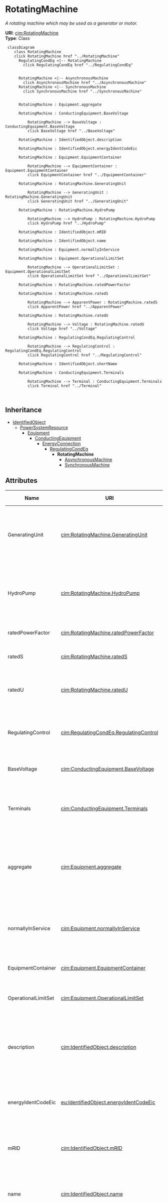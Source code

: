 # RotatingMachine


_A rotating machine which may be used as a generator or motor._





**URI**: [cim:RotatingMachine](http://iec.ch/TC57/CIM100#RotatingMachine)<br />
**Type**: Class




```mermaid
 classDiagram
    class RotatingMachine
    click RotatingMachine href "../RotatingMachine"
      RegulatingCondEq <|-- RotatingMachine
        click RegulatingCondEq href "../RegulatingCondEq"
      

      RotatingMachine <|-- AsynchronousMachine
        click AsynchronousMachine href "../AsynchronousMachine"
      RotatingMachine <|-- SynchronousMachine
        click SynchronousMachine href "../SynchronousMachine"
      
      
      RotatingMachine : Equipment.aggregate
        
      RotatingMachine : ConductingEquipment.BaseVoltage
        
          RotatingMachine --> BaseVoltage : ConductingEquipment.BaseVoltage
          click BaseVoltage href "../BaseVoltage"
        
      RotatingMachine : IdentifiedObject.description
        
      RotatingMachine : IdentifiedObject.energyIdentCodeEic
        
      RotatingMachine : Equipment.EquipmentContainer
        
          RotatingMachine --> EquipmentContainer : Equipment.EquipmentContainer
          click EquipmentContainer href "../EquipmentContainer"
        
      RotatingMachine : RotatingMachine.GeneratingUnit
        
          RotatingMachine --> GeneratingUnit : RotatingMachine.GeneratingUnit
          click GeneratingUnit href "../GeneratingUnit"
        
      RotatingMachine : RotatingMachine.HydroPump
        
          RotatingMachine --> HydroPump : RotatingMachine.HydroPump
          click HydroPump href "../HydroPump"
        
      RotatingMachine : IdentifiedObject.mRID
        
      RotatingMachine : IdentifiedObject.name
        
      RotatingMachine : Equipment.normallyInService
        
      RotatingMachine : Equipment.OperationalLimitSet
        
          RotatingMachine --> OperationalLimitSet : Equipment.OperationalLimitSet
          click OperationalLimitSet href "../OperationalLimitSet"
        
      RotatingMachine : RotatingMachine.ratedPowerFactor
        
      RotatingMachine : RotatingMachine.ratedS
        
          RotatingMachine --> ApparentPower : RotatingMachine.ratedS
          click ApparentPower href "../ApparentPower"
        
      RotatingMachine : RotatingMachine.ratedU
        
          RotatingMachine --> Voltage : RotatingMachine.ratedU
          click Voltage href "../Voltage"
        
      RotatingMachine : RegulatingCondEq.RegulatingControl
        
          RotatingMachine --> RegulatingControl : RegulatingCondEq.RegulatingControl
          click RegulatingControl href "../RegulatingControl"
        
      RotatingMachine : IdentifiedObject.shortName
        
      RotatingMachine : ConductingEquipment.Terminals
        
          RotatingMachine --> Terminal : ConductingEquipment.Terminals
          click Terminal href "../Terminal"
        
      
```





## Inheritance
* [IdentifiedObject](IdentifiedObject.md)
    * [PowerSystemResource](PowerSystemResource.md)
        * [Equipment](Equipment.md)
            * [ConductingEquipment](ConductingEquipment.md)
                * [EnergyConnection](EnergyConnection.md)
                    * [RegulatingCondEq](RegulatingCondEq.md)
                        * **RotatingMachine**
                            * [AsynchronousMachine](AsynchronousMachine.md)
                            * [SynchronousMachine](SynchronousMachine.md)



## Attributes


| Name | URI | Cardinality and Range | Description | Inheritance |
| ---  | --- | --- | --- | --- |
| GeneratingUnit | [cim:RotatingMachine.GeneratingUnit](http://iec.ch/TC57/CIM100#RotatingMachine.GeneratingUnit) | 0..1 <br />  [GeneratingUnit](GeneratingUnit.md)  | A synchronous machine may operate as a generator and as such becomes a member... | direct |
| HydroPump | [cim:RotatingMachine.HydroPump](http://iec.ch/TC57/CIM100#RotatingMachine.HydroPump) | 0..1 <br />  [HydroPump](HydroPump.md)  | The synchronous machine drives the turbine which moves the water from a low e... | direct |
| ratedPowerFactor | [cim:RotatingMachine.ratedPowerFactor](http://iec.ch/TC57/CIM100#RotatingMachine.ratedPowerFactor) | 0..1 <br />  float  | Power factor (nameplate data) | direct |
| ratedS | [cim:RotatingMachine.ratedS](http://iec.ch/TC57/CIM100#RotatingMachine.ratedS) | 0..1 <br />  [ApparentPower](ApparentPower.md)  | Nameplate apparent power rating for the unit | direct |
| ratedU | [cim:RotatingMachine.ratedU](http://iec.ch/TC57/CIM100#RotatingMachine.ratedU) | 0..1 <br />  [Voltage](Voltage.md)  | Rated voltage (nameplate data, Ur in IEC 60909-0) | direct |
| RegulatingControl | [cim:RegulatingCondEq.RegulatingControl](http://iec.ch/TC57/CIM100#RegulatingCondEq.RegulatingControl) | 0..1 <br />  [RegulatingControl](RegulatingControl.md)  | The regulating control scheme in which this equipment participates | [RegulatingCondEq](RegulatingCondEq.md) |
| BaseVoltage | [cim:ConductingEquipment.BaseVoltage](http://iec.ch/TC57/CIM100#ConductingEquipment.BaseVoltage) | 0..1 <br />  [BaseVoltage](BaseVoltage.md)  | Base voltage of this conducting equipment | [ConductingEquipment](ConductingEquipment.md) |
| Terminals | [cim:ConductingEquipment.Terminals](http://iec.ch/TC57/CIM100#ConductingEquipment.Terminals) | * <br />  [Terminal](Terminal.md)  | Conducting equipment have terminals that may be connected to other conducting... | [ConductingEquipment](ConductingEquipment.md) |
| aggregate | [cim:Equipment.aggregate](http://iec.ch/TC57/CIM100#Equipment.aggregate) | 0..1 <br />  boolean  | The aggregate flag provides an alternative way of representing an aggregated ... | [Equipment](Equipment.md) |
| normallyInService | [cim:Equipment.normallyInService](http://iec.ch/TC57/CIM100#Equipment.normallyInService) | 0..1 <br />  boolean  | Specifies the availability of the equipment under normal operating conditions | [Equipment](Equipment.md) |
| EquipmentContainer | [cim:Equipment.EquipmentContainer](http://iec.ch/TC57/CIM100#Equipment.EquipmentContainer) | 0..1 <br />  [EquipmentContainer](EquipmentContainer.md)  | Container of this equipment | [Equipment](Equipment.md) |
| OperationalLimitSet | [cim:Equipment.OperationalLimitSet](http://iec.ch/TC57/CIM100#Equipment.OperationalLimitSet) | * <br />  [OperationalLimitSet](OperationalLimitSet.md)  | The operational limit sets associated with this equipment | [Equipment](Equipment.md) |
| description | [cim:IdentifiedObject.description](http://iec.ch/TC57/CIM100#IdentifiedObject.description) | 0..1 <br />  string  | The description is a free human readable text describing or naming the object | [IdentifiedObject](IdentifiedObject.md) |
| energyIdentCodeEic | [eu:IdentifiedObject.energyIdentCodeEic](http://iec.ch/TC57/CIM100-European#IdentifiedObject.energyIdentCodeEic) | 0..1 <br />  string  | The attribute is used for an exchange of the EIC code (Energy identification ... | [IdentifiedObject](IdentifiedObject.md) |
| mRID | [cim:IdentifiedObject.mRID](http://iec.ch/TC57/CIM100#IdentifiedObject.mRID) | 1 <br />  string  | Master resource identifier issued by a model authority | [IdentifiedObject](IdentifiedObject.md) |
| name | [cim:IdentifiedObject.name](http://iec.ch/TC57/CIM100#IdentifiedObject.name) | 1 <br />  string  | The name is any free human readable and possibly non unique text naming the o... | [IdentifiedObject](IdentifiedObject.md) |
| shortName | [eu:IdentifiedObject.shortName](http://iec.ch/TC57/CIM100-European#IdentifiedObject.shortName) | 0..1 <br />  string  | The attribute is used for an exchange of a human readable short name with len... | [IdentifiedObject](IdentifiedObject.md) |





## Usages

| used by | used in | type | used |
| ---  | --- | --- | --- |
| [GeneratingUnit](GeneratingUnit.md) | RotatingMachine | range | [RotatingMachine](RotatingMachine.md) |
| [HydroGeneratingUnit](HydroGeneratingUnit.md) | RotatingMachine | range | [RotatingMachine](RotatingMachine.md) |
| [HydroPump](HydroPump.md) | RotatingMachine | range | [RotatingMachine](RotatingMachine.md) |
| [NuclearGeneratingUnit](NuclearGeneratingUnit.md) | RotatingMachine | range | [RotatingMachine](RotatingMachine.md) |
| [SolarGeneratingUnit](SolarGeneratingUnit.md) | RotatingMachine | range | [RotatingMachine](RotatingMachine.md) |
| [ThermalGeneratingUnit](ThermalGeneratingUnit.md) | RotatingMachine | range | [RotatingMachine](RotatingMachine.md) |
| [WindGeneratingUnit](WindGeneratingUnit.md) | RotatingMachine | range | [RotatingMachine](RotatingMachine.md) |






## Identifier and Mapping Information







### Schema Source


* from schema: http://iec.ch/TC57/ns/CIM/CoreEquipment-EU#Package_CoreEquipmentProfile





## Mappings

| Mapping Type | Mapped Value |
| ---  | ---  |
| self | cim:RotatingMachine |
| native | this:RotatingMachine |




